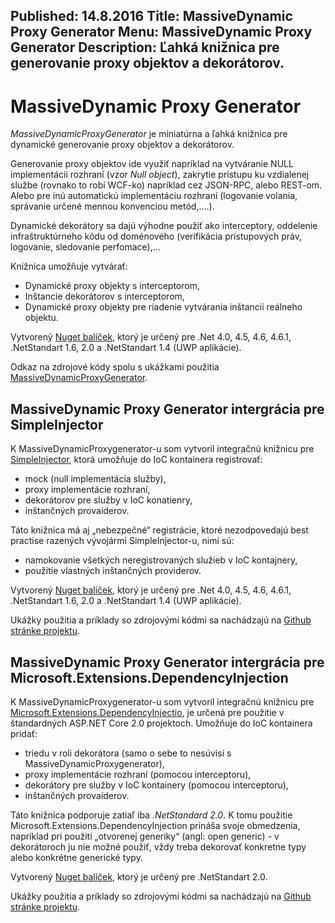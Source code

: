 Published: 14.8.2016
Title: MassiveDynamic Proxy Generator
Menu: MassiveDynamic Proxy Generator
Description: Ľahká knižnica pre generovanie proxy objektov a dekorátorov.
---
# MassiveDynamic Proxy Generator
_MassiveDynamicProxyGenerator_ je miniatúrna a ľahká knižnica pre dynamické generovanie proxy objektov a dekorátorov.

Generovanie proxy objektov ide využiť napríklad na vytváranie NULL implementácii rozhraní (vzor _Null object_), zakrytie prístupu ku vzdialenej službe (rovnako to robí WCF-ko) napríklad cez JSON-RPC, alebo REST-om. Alebo pre inú automatickú implementáciu rozhraní (logovanie volania, správanie určené mennou konvenciou metód,....).

Dynamické dekorátory sa dajú výhodne použiť ako interceptory, oddelenie infraštruktúrneho kódu od doménového (verifikácia prístupových práv, logovanie, sledovanie perfomace),...

Knižnica umožňuje vytvárať:

* Dynamické proxy objekty s interceptorom,
* Inštancie dekorátorov s interceptorom,
* Dynamické proxy objekty pre riadenie vytvárania inštancií reálneho objektu.

Vytvorený [Nuget balíček](https://www.nuget.org/packages/MassiveDynamicProxyGenerator/),
ktorý je určený pre .Net 4.0, 4.5, 4.6, 4.6.1, .NetStandart 1.6, 2.0 a .NetStandart 1.4 (UWP aplikácie).

Odkaz na zdrojové kódy spolu s ukážkami použitia [MassiveDynamicProxyGenerator](https://github.com/harrison314/MassiveDynamicProxyGenerator).

## MassiveDynamic Proxy Generator intergrácia pre SimpleInjector

K MassiveDynamicProxygenerator-u som vytvoril integračnú knižnicu pre [SimpleInjector](https://simpleinjector.org/index.html), ktorá umožňuje do IoC kontainera registrovať:

* mock (null implementácia služby),
* proxy implementácie rozhraní,
* dekorátorov pre služby v IoC konatienry,
* inštančných provaiderov.

Táto knižnica má aj „nebezpečné“ registrácie, ktoré nezodpovedajú best practise razených vývojármi SimpleInjector-u, nimi sú:

* namokovanie všetkých neregistrovaných služieb v IoC kontajnery,
* použitie vlastných inštančných providerov.

Vytvorený [Nuget balíček](https://www.nuget.org/packages/MassiveDynamicProxyGenerator.SimpleInjector/),
ktorý je určený pre .Net 4.0, 4.5, 4.6, 4.6.1, .NetStandart 1.6, 2.0 a .NetStandart 1.4 (UWP aplikácie).

Ukážky použitia a príklady so zdrojovými kódmi sa nachádzajú na [Github stránke projektu](https://github.com/harrison314/MassiveDynamicProxyGenerator#massivedynamicproxygeneratorsimpleinjector).

## MassiveDynamic Proxy Generator intergrácia pre Microsoft.Extensions.DependencyInjection
K MassiveDynamicProxygenerator-u som vytvoril integračnú knižnicu pre [Microsoft.Extensions.DependencyInjectio](https://www.nuget.org/packages/Microsoft.Extensions.DependencyInjection/),
je určená pre použitie v štandardných ASP.NET Core 2.0 projektoch.
Umožňuje do IoC kontainera pridať:

* triedu v roli dekorátora (samo o sebe to nesúvisí s MassiveDynamicProxygenerator),
* proxy implementácie rozhraní (pomocou interceptoru),
* dekorátory pre služby v IoC kontainery (pomocou interceptoru),
* inštančných provaiderov.

Táto knižnica podporuje zatiaľ iba _.NetStandard 2.0_. K tomu použitie Microsoft.Extensions.DependencyInjection prináša svoje obmedzenia,
napríklad pri použití „otvorenej generiky“ (angl: open generic) - v dekorátoroch ju nie možné použiť, vždy treba dekorovať konkretne typy alebo konkrétne generické typy.

Vytvorený [Nuget balíček](https://www.nuget.org/packages/MassiveDynamicProxyGenerator.Microsoft.DependencyInjection/),
ktorý je určený pre .NetStandart 2.0.

Ukážky použitia a príklady so zdrojovými kódmi sa nachádzajú na [Github stránke projektu](https://github.com/harrison314/MassiveDynamicProxyGenerator#massivedynamicproxygeneratormicrosoftdependencyinjection).
